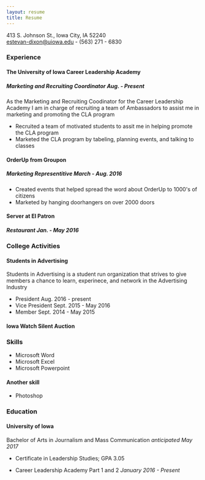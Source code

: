 ```yaml
---
layout: resume
title: Resume
---
```

413 S. Johnson St., Iowa City, IA 52240  
[estevan-dixon@uiowa.edu](mailto:estevan-dixon@uiowa.edu) - (563) 271 - 6830

### Experience

#### The University of Iowa Career Leadership Academy

##### Marketing and Recruiting Coordinator *Aug. - Present*

As the Marketing and Recruiting Coodinator for the Career Leadership Academy I am in charge of recruiting a team of Ambassadors to assist me in marketing and promoting the CLA program    

* Recruited a team of motivated students to assit me in helping promote the CLA program
* Marketed the CLA program by tabeling, planning events, and talking to classes

#### OrderUp from Groupon 

##### Marketing Representitive *March - Aug. 2016* 

* Created events that helped spread the word about OrderUp to 1000's of citizens 
* Marketed by hanging doorhangers on over 2000 doors



#### Server at El Patron

##### Restaurant *Jan. - May 2016*
 


### College Activities

#### Students in Advertising
Students in Advertising is a student run organization that strives to give members a chance to learn, experinece, and network in the Advertising Industry

* President Aug. 2016 - present
* Vice President Sept. 2015 - May 2016
* Member  Sept. 2014 - May 2015


#### Iowa Watch Silent Auction


### Skills
* Microsoft Word
* Microsoft Excel
* Microsoft Powerpoint

#### Another skill
* Photoshop

### Education

#### University of Iowa
Bachelor of Arts in Journalism and Mass Communication *anticipated May 2017* 

* Certificate in Leadership Studies; GPA 3.05

* Career Leadership Academy Part 1 and 2 *January 2016 - Present*
